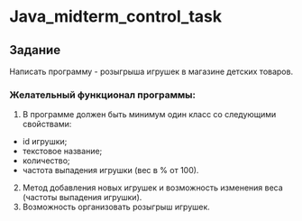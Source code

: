 # Java_midterm_control_task

## Задание
Написать программу - розыгрыша игрушек в магазине детских товаров.
### Желательный функционал программы:
1. В программе должен быть  минимум один класс со следующими свойствами:
+ id игрушки;
+ текстовое название;
+ количество;
+ частота выпадения игрушки (вес в % от 100).
2. Метод добавления новых игрушек и возможность изменения веса (частоты выпадения игрушки).
3. Возможность организовать розыгрыш игрушек.